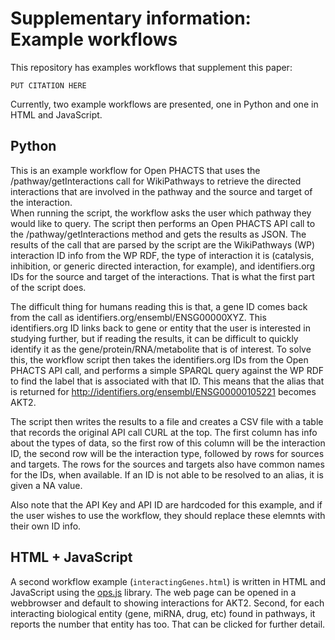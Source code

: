 # Supplementary information: Example workflows 

This repository has examples workflows that supplement this paper:

```text
PUT CITATION HERE
```

Currently, two example workflows are presented, one in Python and one in HTML and JavaScript.

## Python

This is an example workflow for Open PHACTS that uses the /pathway/getInteractions call for WikiPathways to retrieve the directed interactions that are involved in the pathway and the source and target of the interaction.  
When running the script, the workflow asks the user which pathway they would like to query.  The script then performs an Open PHACTS API call to the /pathway/getInteractions method and gets the results as JSON.  The results of the call that are parsed by the script are the WikiPathways (WP) interaction ID info from the WP RDF, the type of interaction it is (catalysis, inhibition, or generic directed interaction, for example), and identifiers.org IDs for the source and target of the interactions.  That is what the first part of the script does.

The difficult thing for humans reading this is that, a gene ID comes back from the call as identifiers.org/ensembl/ENSG00000XYZ.  This identifiers.org ID links back to gene or entity that the user is interested in studying further, but if reading the results, it can be difficult to quickly identify it as the gene/protein/RNA/metabolite that is of interest.  To solve this, the workflow script then takes the identifiers.org IDs from the Open PHACTS API call, and performs a simple SPARQL query against the WP RDF to find the label that is associated with that ID.  This means that the alias that is returned for http://identifiers.org/ensembl/ENSG00000105221 becomes AKT2.

The script then writes the results to a file and creates a CSV file with a table that records the original API call CURL at the top.  The first column has info about the types of data, so the first row of this column will be the interaction ID, the second row will be the interaction type, followed by rows for sources and targets.  The rows for the sources and targets also have common names for the IDs, when available.  If an ID is not able to be resolved to an alias, it is given a NA value.

Also note that the API Key and API ID are hardcoded for this example, and if the user wishes to use the workflow, they should replace these elemnts with their own ID info.  

## HTML + JavaScript

A second workflow example (`interactingGenes.html`) is written in HTML and JavaScript using the
[ops.js](https://github.com/openphacts/ops.js/) library. The web page can be opened in a webbrowser and default
to showing interactions for AKT2. Second, for each interacting biological entity (gene, miRNA, drug, etc) found in
pathways, it reports the number that entity has too. That can be clicked for further detail.
